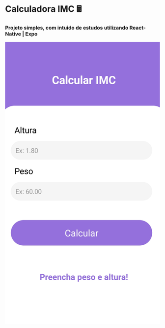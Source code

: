 
<h1> Calculadora IMC 🖩 </h1>


<h3>Projeto simples, com intuido de estudos utilizando React-Native | Expo</h3>

![Interface do Aplicativo](interface.jpeg)